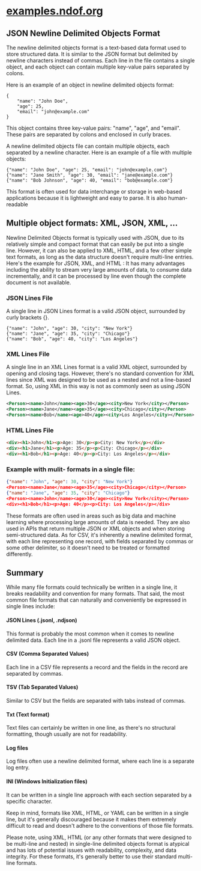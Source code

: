 # [examples.ndof.org](http://examples.ndof.org)


## JSON Newline Delimited Objects Format

The newline delimited objects format is a text-based data format used to store structured data. It is similar to the JSON format but delimited by newline characters instead of commas. Each line in the file contains a single object, and each object can contain multiple key-value pairs separated by colons.

Here is an example of an object in newline delimited objects format:

```
{
    "name": "John Doe",
    "age": 25,
    "email": "john@example.com"
}
```

This object contains three key-value pairs: "name", "age", and "email". These pairs are separated by colons and enclosed in curly braces.

A newline delimited objects file can contain multiple objects, each separated by a newline character. Here is an example of a file with multiple objects:

```
{"name": "John Doe", "age": 25, "email": "john@example.com"}
{"name": "Jane Smith", "age": 30, "email": "jane@example.com"}
{"name": "Bob Johnson", "age": 40, "email": "bob@example.com"}
```

This format is often used for data interchange or storage in web-based applications because it is lightweight and easy to parse. It is also human-readable



## Multiple object formats: XML, JSON, XML, ...


Newline Delimited Objects format is typically used with JSON, due to its relatively simple and compact format that can easily be put into a single line. However, it can also be applied to XML, HTML, and a few other simple text formats, as long as the data structure doesn't require multi-line entries. Here's the example for JSON, XML, and HTML :
It has many advantages including the ability to stream very large amounts of data, to consume data incrementally, and it can be processed by line even though the complete document is not available.


### JSON Lines File
A single line in JSON Lines format is a valid JSON object, surrounded by curly brackets {}.
```jsonl
{"name": "John", "age": 30, "city": "New York"}
{"name": "Jane", "age": 35, "city": "Chicago"}
{"name": "Bob", "age": 40, "city": "Los Angeles"}
```


### XML Lines File
A single line in an XML Lines format is a valid XML object, surrounded by opening and closing tags.
However, there's no standard convention for XML lines since XML was designed to be used as a nested and not a line-based format.
So, using XML in this way is not as commonly seen as using JSON Lines. 

```xml
<Person><name>John</name><age>30</age><city>New York</city></Person>
<Person><name>Jane</name><age>35</age><city>Chicago</city></Person>
<Person><name>Bob</name><age>40</age><city>Los Angeles</city></Person>
```


### HTML Lines File 
```html
<div><h1>John</h1><p>Age: 30</p><p>City: New York</p></div>
<div><h1>Jane</h1><p>Age: 35</p><p>City: Chicago</p></div>
<div><h1>Bob</h1><p>Age: 40</p><p>City: Los Angeles</p></div>
```

### Example with mulit- formats in a single file:
```json
{"name": "John", "age": 30, "city": "New York"}
<Person><name>Jane</name><age>35</age><city>Chicago</city></Person>
{"name": "Jane", "age": 35, "city": "Chicago"}
<Person><name>John</name><age>30</age><city>New York</city></Person>
<div><h1>Bob</h1><p>Age: 40</p><p>City: Los Angeles</p></div>
```


These formats are often used in areas such as big data and machine learning where processing large amounts of data is needed. 
They are also used in APIs that return multiple JSON or XML objects and when storing semi-structured data.
As for CSV, it's inherently a newline delimited format, with each line representing one record, with fields separated by commas or some other delimiter, so it doesn't need to be treated or formatted differently.


## Summary

While many file formats could technically be written in a single line, it breaks readability and convention for many formats. That said, the most common file formats that can naturally and conveniently be expressed in single lines include:

#### JSON Lines (.jsonl, .ndjson)
This format is probably the most common when it comes to newline delimited data. Each line in a .jsonl file represents a valid JSON object.

#### CSV (Comma Separated Values)
Each line in a CSV file represents a record and the fields in the record are separated by commas.

#### TSV (Tab Separated Values)
Similar to CSV but the fields are separated with tabs instead of commas.

#### Txt (Text format)
Text files can certainly be written in one line, as there's no structural formatting, though usually are not for readability.

#### Log files
Log files often use a newline delimited format, where each line is a separate log entry.

#### INI (Windows Initialization files)
It can be written in a single line approach with each section separated by a specific character.

Keep in mind, formats like XML, HTML, or YAML can be written in a single line, but it's generally discouraged because it makes them extremely difficult to read and doesn't adhere to the conventions of those file formats.



Please note, using XML, HTML (or any other formats that were designed to be multi-line and nested) in single-line delimited objects format is atypical and has lots of potential issues with readability, complexity, and data integrity. For these formats, it's generally better to use their standard multi-line formats.
